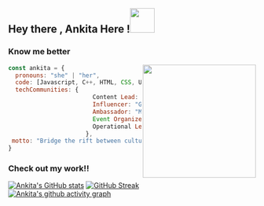 <h2> Hey there , Ankita Here !<img src="https://media.giphy.com/media/mGcNjsfWAjY5AEZNw6/giphy.gif" width="50"></h2>



###  Know me better  

<img align='right' src="https://media.giphy.com/media/UHcOaIi6nuCwhoGRPz/giphy.gif" width="230">


```javascript
const ankita = {
  pronouns: "she" | "her",
  code: [Javascript, C++, HTML, CSS, UX/UI, Python, Java,Machine Learning],
  techCommunities: {
                        Content Lead: "Design&Code",
                        Influencer: "Google Crowdsource",
                        Ambassador: "Microsoft Learn Student Ambassador(Beta),AngelHack,WomenTech Network"
                        Event Organizer:"Design&Code,Coders Evoke,Code with us"
                        Operational Lead:"Girlscript Rourkela"
                      },
 motto: "Bridge the rift between culture and Technology!"
}
```


###  Check out my work!!

[![Ankita's GitHub stats](https://github-readme-stats.vercel.app/api?username=SAHU-01&show_icons=true&theme=radical)](https://github.com/SAHU-01)
[![GitHub Streak](https://github-readme-streak-stats.herokuapp.com/?user=SAHU-01&theme=tokyonight)](https://github.com/SAHU-01/github-readme-streak-stats)<br/>
[![Ankita's github activity graph](https://activity-graph.herokuapp.com/graph?username=SAHU-01&theme=react-dark)](https://github.com/SAHU-01/github-readme-activity-graph)

